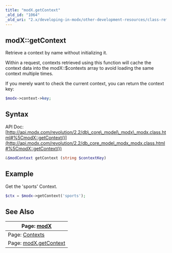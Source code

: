 ```yaml
---
title: "modX.getContext"
_old_id: "1064"
_old_uri: "2.x/developing-in-modx/other-development-resources/class-reference/modx/modx.getcontext"
---
```


## modX::getContext

Retrieve a context by name without initializing it.

Within a request, contexts retrieved using this function will cache the context data into the modX::$contexts array to avoid loading the same context multiple times.

If you merely want to check the current context, you can return the context key:

``` php 
$modx->context->key;
```

## Syntax

API Doc: [http://api.modx.com/revolution/2.2/db\_core\_model\_modx\_modx.class.html#%5CmodX::getContext()](http://api.modx.com/revolution/2.2/db_core_model_modx_modx.class.html#%5CmodX::getContext())

``` php 
&$modContext getContext (string $contextKey)
```

## Example

Get the 'sports' Context.

``` php 
$ctx = $modx->getContext('sports');
```

## See Also

| Page: [modX](developing-in-modx/other-development-resources/class-reference/modx) |
|---------------------------------------------------------------------------------------------------|
| Page: [Contexts](building-sites/contexts) |
| Page: [modX.getContext](developing-in-modx/other-development-resources/class-reference/modx/modx.getcontext) |